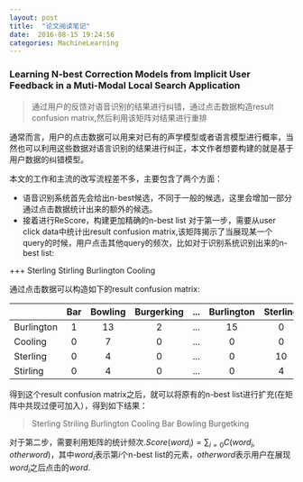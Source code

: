 ```yaml
---
layout: post
title:  "论文阅读笔记"
date:  2016-08-15 19:24:56
categories: MachineLearning
---
```

### Learning N-best Correction Models from Implicit User Feedback in a Muti-Modal Local Search Application

> 通过用户的反馈对语音识别的结果进行纠错，通过点击数据构造result confusion matrix,然后利用该矩阵对结果进行重排

通常而言，用户的点击数据可以用来对已有的声学模型或者语言模型进行概率，当然也可以利用这些数据对语言识别的结果进行纠正，本文作者想要构建的就是基于用户数据的纠错模型。

本文的工作和主流的改写流程差不多，主要包含了两个方面：
* 语音识别系统首先会给出n-best候选，不同于一般的候选，这里会增加一部分通过点击数据统计出来的额外的候选。
* 接着进行ReScore，构建更加精确的n-best list
对于第一步，需要从user click data中统计出result confusion matrix,该矩阵揭示了当展现某一个query的时候，用户点击其他query的频次，比如对于识别系统识别出来的n-best list:

+++ Sterling  Stirling  Burlington  Cooling

通过点击数据可以构造如下的result confusion matrix:

|            | Bar  | Bowling | Burgerking | ...  | Burlington | Sterling |
| ---------- | :--: | :-----: | :--------: | :--: | :--------: | :------: |
| Burlington |  1   |   13    |     2      | ...  |     15     |    0     |
| Cooling    |  0   |    7    |     0      | ...  |     0      |    0     |
| Sterling   |  0   |    4    |     0      | ...  |     0      |    10    |
| Stirling   |  0   |    4    |     0      | ...  |     0      |    4     |

得到这个result confusion matrix之后，就可以将原有的n-best list进行扩充(在矩阵中共现过便可加入），得到如下结果：

> Sterling  Striling  Burlington  Cooling  Bar  Bowling   Burgetking

对于第二步，需要利用矩阵的统计频次.$Score(word_i)=\sum_{i=0}C(word_i, otherword)$，其中$word_i$表示第$i$个n-best list的元素，$otherword$表示用户在展现$word_i$之后点击的$word$.
